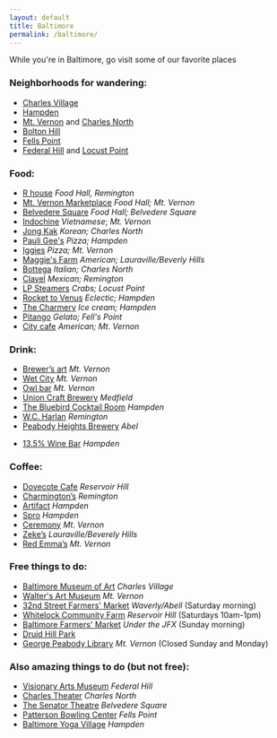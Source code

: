 ```yaml
---
layout: default
title: Baltimore
permalink: /baltimore/
---
```


While you're in Baltimore, go visit some of our favorite places

### Neighborhoods for wandering:
* [Charles Village](https://www.google.com/maps/place/Charles+Village,+Baltimore,+MD+21218/@39.325226,-76.6252291,15z)
* [Hampden](https://www.google.com/maps/place/Hampden,+Baltimore,+MD+21211/@39.3311347,-76.6450283,15z)
* [Mt. Vernon](https://www.google.com/maps/place/Mount+Vernon,+Baltimore,+MD/@39.2981487,-76.6205085,16z) and [Charles North](https://www.google.com/maps/place/The+Charles+Theatre/@39.306363,-76.6179766,16z/)
* [Bolton Hill](https://www.google.com/maps/place/Bolton+Hill,+Baltimore,+MD/@39.3062879,-76.6251071,17z)
* [Fells Point](https://www.google.com/maps/place/Fells+Point,+Baltimore,+MD/@39.2834124,-76.6015631,15z/)
* [Federal Hill](https://www.google.com/maps/place/Federal+Hill+Park/@39.2785903,-76.6109698,17.24z) and [Locust Point](https://www.google.com/maps/place/Locust+Point/@39.2756942,-76.608074,14z)

### Food:
* [R house](https://www.google.com/maps/place/R.+House/@39.3217405,-76.6244985,17z/data=!3m1!4b1!4m5!3m4!1s0x89c804dcf460826b:0xc0749e58edc4bdf!8m2!3d39.3217364!4d-76.6223045) *Food Hall, Remington*
* [Mt. Vernon Marketplace](https://www.google.com/maps/place/Mount+Vernon+Marketplace/@39.2959426,-76.6206992,17z/data=!3m1!4b1!4m5!3m4!1s0x89c80490caef6681:0x655faf064b91262b!8m2!3d39.2959385!4d-76.6185052) *Food Hall; Mt. Vernon*
* [Belvedere Square](https://www.google.com/maps/place/Belvedere+Square/@39.3642433,-76.6108625,17z/data=!3m1!4b1!4m5!3m4!1s0x89c805636ef2d2c5:0xfe6511f35b8bf22f!8m2!3d39.3642433!4d-76.6086685) *Food Hall; Belvedere Square*
* [Indochine](https://www.google.com/maps/place/Indochine+Vietnamese+Restaurant/@39.3016301,-76.6179345,17z/data=!3m1!4b1!4m5!3m4!1s0x89c8049659225ea7:0xa785b0df8038034f!8m2!3d39.3016301!4d-76.6157405) *Vietnamese*; *Mt. Vernon*
* [Jong Kak](https://www.google.com/maps/place/Jong+Kak/@39.3123296,-76.6196701,17z/data=!3m1!4b1!4m5!3m4!1s0x89c804ea6dc5a77b:0x8a1d0531fa88fda9!8m2!3d39.3123255!4d-76.6174761) *Korean; Charles North*
* [Pauli Gee's](https://www.google.com/maps/place/Paulie+Gee's+Hampden/@39.33077,-76.631153,17z/data=!3m1!4b1!4m5!3m4!1s0x89c80527f0a4e237:0xf23ecbff6d081547!8m2!3d39.3307659!4d-76.628959) *Pizza; Hampden*
* [Iggies](https://www.google.com/maps/place/Iggies/@39.2995635,-76.6153395,17z/data=!3m1!4b1!4m5!3m4!1s0x89c8049737551713:0x56d7a4aaceacc36c!8m2!3d39.2995594!4d-76.6131455) *Pizza; Mt. Vernon*
* [Maggie's Farm](https://www.google.com/maps/place/Maggie's+Farm/@39.3394261,-76.5724829,15z/data=!4m5!3m4!1s0x0:0x2888df03897c6071!8m2!3d39.3394261!4d-76.5724829) *American; Lauraville/Beverly Hills*
* [Bottega](https://www.google.com/maps/place/Bottega/@39.3089659,-76.6183517,17z/data=!3m1!4b1!4m5!3m4!1s0x89c804eaa4e72117:0xf7be674c7169a23b!8m2!3d39.3089618!4d-76.6161577) *Italian; Charles North*
* [Clavel](https://www.google.com/maps/place/Clavel/@39.3149715,-76.622679,17z/data=!3m1!4b1!4m5!3m4!1s0x89c804c230f94303:0x5d62ab1c435f79b1!8m2!3d39.3149674!4d-76.620485) *Mexican; Remington*
* [LP Steamers](https://www.google.com/maps/place/L.P.+Steamers/@39.270896,-76.6008497,17z/data=!3m1!4b1!4m5!3m4!1s0x89c8036c87e895b1:0x71cf9a9a66b75fb5!8m2!3d39.2708919!4d-76.5986557) *Crabs; Locust Point*
* [Rocket to Venus](https://www.google.com/maps/place/Rocket+To+Venus/@39.3285195,-76.6316726,17z/data=!3m1!4b1!4m5!3m4!1s0x89c804d82618c5ff:0x381798ef1105e96c!8m2!3d39.3285154!4d-76.6294786) *Eclectic; Hampden*
* [The Charmery](https://www.google.com/maps/place/The+Charmery/@39.3311278,-76.6295494,15z/data=!4m2!3m1!1s0x0:0xed76df575cbab532?sa=X&ved=2ahUKEwi2v9ydh_XcAhUsx1kKHZU0BGYQ_BIwDXoECAcQCw) *Ice cream; Hampden*
* [Pitango](https://www.google.com/maps/place/Pitango+Gelato+Fells+Point/@39.2819551,-76.594438,17z/data=!4m8!1m2!2m1!1sPitango!3m4!1s0x0:0xc9bdf50f76c1dff9!8m2!3d39.282397!4d-76.5935563) *Gelato; Fell's Point*
* [City cafe](https://www.google.com/maps/place/City+Cafe/@39.3011228,-76.6195016,17z/data=!3m1!4b1!4m5!3m4!1s0x89c804962d7279c1:0xa5ca5875607fb98f!8m2!3d39.3011187!4d-76.6173076) *American; Mt. Vernon*


### Drink:
* [Brewer’s art](https://www.google.com/maps/place/The+Brewer's+Art/@39.3027614,-76.6185858,17z/data=!3m1!4b1!4m5!3m4!1s0x89c804966dfb6c1f:0x856eccf60ba57c4a!8m2!3d39.3027614!4d-76.6163918) *Mt. Vernon*
* [Wet City](https://www.google.com/maps/place/Wet+City/@39.3015877,-76.6211701,17z/data=!3m1!4b1!4m5!3m4!1s0x89c804bd9b4018bf:0xc8b62de60a7c2a14!8m2!3d39.3015877!4d-76.6189761) *Mt. Vernon*
* [Owl bar](https://www.google.com/maps/place/The+Owl+Bar/@39.3021234,-76.6175267,17z/data=!3m1!4b1!4m5!3m4!1s0x89c80496616ee4a3:0x6f8b2754afb77b75!8m2!3d39.3021234!4d-76.6153327) *Mt. Vernon*
* [Union Craft Brewery](https://www.google.com/maps/place/Union+Craft+Brewing/@39.3363799,-76.6462987,17.32z/data=!4m5!3m4!1s0x89c81b2a9e64c199:0xed6dc1ea64de4044!8m2!3d39.336305!4d-76.64423) *Medfield*
* [The Bluebird Cocktail Room](https://www.google.com/maps/place/The+Bluebird+Cocktail+Room/@39.331236,-76.636191,17z/data=!3m1!4b1!4m5!3m4!1s0x89c80529de171afb:0xb157ea688524f972!8m2!3d39.331236!4d-76.633997) *Hampden*
* [W.C. Harlan](https://www.google.com/maps/place/W.C.+HARLAN/@39.3149674,-76.622679,17z/data=!4m12!1m6!3m5!1s0x89c804c230f94303:0x5d62ab1c435f79b1!2sClavel!8m2!3d39.3149674!4d-76.620485!3m4!1s0x89c804c3c412c0ff:0x4a992a2df6f596e3!8m2!3d39.3152777!4d-76.6220829) *Remington*
* [Peabody Heights Brewery](https://www.google.com/maps/place/Peabody+Heights+Brewery/@39.324338,-76.612616,17z/data=!3m1!4b1!4m5!3m4!1s0x89c804e3bf7ef19d:0xe2991ddbb976e5c8!8m2!3d39.324338!4d-76.610422) *Abel*
<!-- * [Suspended Brewing Company](https://www.google.com/maps/place/Suspended+Brewing+Company/@39.283111,-76.633704,17z/data=!3m1!4b1!4m5!3m4!1s0x89b7cd84e4077e57:0x6347c5202e5286e6!8m2!3d39.283111!4d-76.63151) *Pigtown* -->
* [13.5% Wine Bar](https://www.google.com/maps/place/13.5%25+Wine+Bar/@39.330843,-76.634383,15z/data=!4m2!3m1!1s0x0:0x5c94583c695b85f8?sa=X&ved=2ahUKEwiDxfyKsf_cAhWKmlkKHUKZBMgQ_BIwDHoECAgQCw) *Hampden*

### Coffee:
* [Dovecote Cafe](https://www.google.com/maps/place/Dovecote+Cafe/@39.3137129,-76.6408408,17z/data=!3m1!4b1!4m5!3m4!1s0x89c804cafc2b844b:0xae01d0674015b20f!8m2!3d39.3137129!4d-76.6386468) *Reservoir Hill*
* [Charmington’s](https://www.google.com/maps/place/Charmington's/@39.3194657,-76.6217586,17z/data=!3m1!4b1!4m5!3m4!1s0x89c804dd35ee3f0f:0xf9f83f6d1f75f92b!8m2!3d39.3194657!4d-76.6195646) *Remington*
* [Artifact](https://www.google.com/maps/place/Artifact+Coffee/@39.3324552,-76.64357,17z/data=!3m1!4b1!4m5!3m4!1s0x89c8052aa2a05e75:0x525cd2439a92b364!8m2!3d39.3324552!4d-76.641376) *Hampden*
* [Spro](https://www.google.com/maps/place/Spro+Coffee/@39.330997,-76.632966,17z/data=!3m1!4b1!4m5!3m4!1s0x89c805281a2d5483:0x8c37d3a295056317!8m2!3d39.330997!4d-76.630772) *Hampden*
* [Ceremony](https://www.google.com/maps/place/Ceremony+Coffee+Roasters+-+Mt.+Vernon/@39.2956793,-76.6207258,17z/data=!3m1!4b1!4m5!3m4!1s0x89c804a2634b44fb:0xa344adb4868b00a6!8m2!3d39.2956793!4d-76.6185318) *Mt. Vernon*
* [Zeke’s](https://www.google.com/maps/place/Zeke's+Coffee/@39.343887,-76.570089,17z/data=!3m1!4b1!4m5!3m4!1s0x89c805c045d38bcd:0x2cc79a6f8b29e48b!8m2!3d39.343887!4d-76.567895) *Lauraville/Beverely Hills*
* [Red Emma’s](https://www.google.com/maps/place/Red+Emma's+Bookstore+Coffeehouse/@39.304262,-76.620495,17z/data=!3m1!4b1!4m5!3m4!1s0x89c804ea7de1339b:0x98a24504d36cb13!8m2!3d39.304262!4d-76.618301) *Mt. Vernon*

### Free things to do:
* [Baltimore Museum of Art](https://www.google.com/maps/place/Baltimore+Museum+of+Art/@39.3259534,-76.6193842,15z/data=!4m2!3m1!1s0x0:0x8e8d3defd5288521?sa=X&ved=2ahUKEwi6oYCrsv_cAhVS0FkKHafhCEYQ_BIwDXoECAcQCw) *Charles Village*
* [Walter's Art Museum](https://www.google.com/maps/place/The+Walters+Art+Museum/@39.2965802,-76.6182926,17z/data=!3m1!4b1!4m5!3m4!1s0x89c80498448ab285:0xd5ddcac9d0faa540!8m2!3d39.2965802!4d-76.6160986) *Mt. Vernon*
* [32nd Street Farmers' Market](https://www.google.com/maps/place/32nd+Street+Farmers+Market/@39.3275306,-76.6128071,17z/data=!3m1!4b1!4m5!3m4!1s0x89c804e2156b54f1:0x73107ed995f9cd11!8m2!3d39.3275306!4d-76.6106131) *Waverly/Abell* (Saturday morning)
* [Whitelock Community Farm](http://whitelockfarm.org/farmstand/) *Reservoir Hill* (Saturdays 10am-1pm)
* [Baltimore Farmers' Market](https://www.google.com/maps/place/Baltimore+Farmers'+Market+%26+Bazaar/@39.2930821,-76.6130169,17z/data=!3m1!4b1!4m5!3m4!1s0x89c8049c2bac0e6f:0x5e9be65631c9866!8m2!3d39.293078!4d-76.6108229) *Under the JFX* (Sunday morning)
* [Druid Hill Park](https://www.google.com/maps/place/Druid+Hill+Park/@39.319147,-76.6451409,15z/data=!4m2!3m1!1s0x0:0xbda2d66e1e26c67d?sa=X&ved=2ahUKEwizxvvUhPXcAhWSrFkKHfyAA4QQ_BIwCnoECAoQCw)
* [George Peabody Library](https://www.google.com/maps/place/George+Peabody+Library/@39.2971232,-76.6172662,17z/data=!3m1!4b1!4m5!3m4!1s0x89c80499b5c180cd:0x1f3567a61de993ff!8m2!3d39.2971191!4d-76.6150722) *Mt. Vernon* (Closed Sunday and Monday)

### Also amazing things to do (but not free):
* [Visionary Arts Museum](https://www.google.com/maps/place/American+Visionary+Art+Museum/@39.2799316,-76.6090284,17z/data=!3m1!4b1!4m5!3m4!1s0x89c80364cd242825:0x1e46ef71e375e9b7!8m2!3d39.2799316!4d-76.6068344) *Federal Hill*
* [Charles Theater](https://www.google.com/maps/place/The+Charles+Theatre/@39.30926,-76.6181832,17z/data=!3m1!4b1!4m5!3m4!1s0x89c804eadacd3a69:0xe7f13fe38bcdfe46!8m2!3d39.30926!4d-76.6159892) *Charles North*
* [The Senator Theatre](https://www.google.com/maps/place/The+Senator+Theatre/@39.3634617,-76.6126188,17z/data=!3m1!4b1!4m5!3m4!1s0x89c805647101618b:0x44579013f507b063!8m2!3d39.3634617!4d-76.6104248) *Belvedere Square*
* [Patterson Bowling Center](https://www.google.com/maps/place/Patterson+Bowling+Center/@39.2857596,-76.5887613,17z/data=!3m1!4b1!4m5!3m4!1s0x89c804788a534673:0x97fcd1d1fc30e3d2!8m2!3d39.2857596!4d-76.5865673) *Fells Point*
* [Baltimore Yoga Village](https://www.google.com/maps/place/Baltimore+Yoga+Village/@39.3228727,-76.6298382,17.14z/data=!4m8!1m2!2m1!1sbaltimore+yoga+village!3m4!1s0x89c804d0a5cf5cbf:0x7da903bad7740f21!8m2!3d39.3241336!4d-76.6300573) *Hampden*
